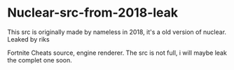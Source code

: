 # Nuclear-src-from-2018-leak
This src is originally made by nameless in 2018, it's a old version of nuclear.
Leaked by riks

Fortnite Cheats source, engine renderer.
The src is not full, i will maybe leak the complet one soon.
